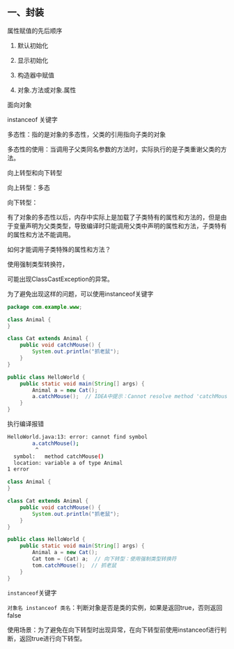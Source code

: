 ## 一、封装







属性赋值的先后顺序

1. 默认初始化

2. 显示初始化

3. 构造器中赋值
4. 对象.方法或对象.属性





面向对象

instanceof 关键字

多态性：指的是对象的多态性，父类的引用指向子类的对象



多态性的使用：当调用子父类同名参数的方法时，实际执行的是子类重谢父类的方法。

向上转型和向下转型

向上转型：多态

向下转型：

有了对象的多态性以后，内存中实际上是加载了子类特有的属性和方法的，但是由于变量声明为父类类型，导致编译时只能调用父类中声明的属性和方法，子类特有的属性和方法不能调用。

如何才能调用子类特殊的属性和方法？

使用强制类型转换符，

可能出现ClassCastException的异常。

为了避免出现这样的问题，可以使用instanceof关键字

```java
package com.example.www;

class Animal {
}

class Cat extends Animal {
    public void catchMouse() {
        System.out.println("抓老鼠");
    }
}

public class HelloWorld {
    public static void main(String[] args) {
        Animal a = new Cat();
        a.catchMouse();  // IDEA中提示：Cannot resolve method 'catchMouse' in 'Animal'
    }
}

```

执行编译报错

```bash
HelloWorld.java:13: error: cannot find symbol
        a.catchMouse();
         ^
  symbol:   method catchMouse()
  location: variable a of type Animal
1 error
```



```java
class Animal {
}

class Cat extends Animal {
    public void catchMouse() {
        System.out.println("抓老鼠");
    }
}

public class HelloWorld {
    public static void main(String[] args) {
        Animal a = new Cat();
        Cat tom = (Cat) a;  // 向下转型：使用强制类型转换符
        tom.catchMouse();  // 抓老鼠
    }
}

```

`instanceof`关键字

​	`对象名 instanceof 类名`：判断对象是否是类的实例，如果是返回true，否则返回false

使用场景：为了避免在向下转型时出现异常，在向下转型前使用instanceof进行判断，返回true进行向下转型。

